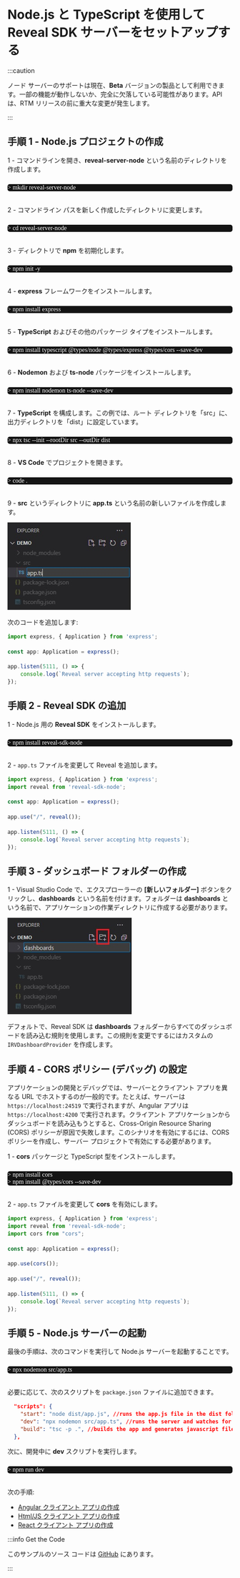 # Node.js と TypeScript を使用して Reveal SDK サーバーをセットアップする

:::caution

ノード サーバーのサポートは現在、**Beta** バージョンの製品として利用できます。一部の機能が動作しないか、完全に欠落している可能性があります。API は、RTM リリースの前に重大な変更が発生します。

:::

## 手順 1 - Node.js プロジェクトの作成

1 - コマンドラインを開き、**reveal-server-node** という名前のディレクトリを作成します。
<pre style="background:#141414;color:white;display:inline-block;padding:16x;margin-top:10px;font-family:'Consolas';border-radius:5px;width:100%">
> mkdir reveal-server-node
</pre>

2 - コマンドライン パスを新しく作成したディレクトリに変更します。
<pre style="background:#141414;color:white;display:inline-block;padding:16x;margin-top:10px;font-family:'Consolas';border-radius:5px;width:100%">
> cd reveal-server-node
</pre>

3 - ディレクトリで **npm** を初期化します。
<pre style="background:#141414;color:white;display:inline-block;padding:16x;margin-top:10px;font-family:'Consolas';border-radius:5px;width:100%">
> npm init -y
</pre>

4 - **express** フレームワークをインストールします。
<pre style="background:#141414;color:white;display:inline-block;padding:16x;margin-top:10px;font-family:'Consolas';border-radius:5px;width:100%">
> npm install express
</pre>

5 - **TypeScript** およびその他のパッケージ タイプをインストールします。
<pre style="background:#141414;color:white;display:inline-block;padding:16x;margin-top:10px;font-family:'Consolas';border-radius:5px;width:100%">
> npm install typescript @types/node @types/express @types/cors --save-dev
</pre>

6 - **Nodemon** および **ts-node** パッケージをインストールします。
<pre style="background:#141414;color:white;display:inline-block;padding:16x;margin-top:10px;font-family:'Consolas';border-radius:5px;width:100%">
> npm install nodemon ts-node --save-dev
</pre>

7 - **TypeScript** を構成します。この例では、ルート ディレクトリを「src」に、出力ディレクトリを「dist」に設定しています。
<pre style="background:#141414;color:white;display:inline-block;padding:16x;margin-top:10px;font-family:'Consolas';border-radius:5px;width:100%">
> npx tsc --init --rootDir src --outDir dist
</pre>

8 - **VS Code** でプロジェクトを開きます。
<pre style="background:#141414;color:white;display:inline-block;padding:16x;margin-top:10px;font-family:'Consolas';border-radius:5px;width:100%">
> code .
</pre>

9 - **src** というディレクトリに **app.ts** という名前の新しいファイルを作成します。

![](images/getting-started-server-node-typescript-create-app-file.jpg)

次のコードを追加します:

```javascript
import express, { Application } from 'express';

const app: Application = express();

app.listen(5111, () => {
	console.log(`Reveal server accepting http requests`);
});
```

## 手順 2 - Reveal SDK の追加

1 - Node.js 用の **Reveal SDK** をインストールします。
<pre style="background:#141414;color:white;display:inline-block;padding:16x;margin-top:10px;font-family:'Consolas';border-radius:5px;width:100%">
> npm install reveal-sdk-node
</pre>

2 - `app.ts` ファイルを変更して Reveal を追加します。

```javascript
import express, { Application } from 'express';
import reveal from 'reveal-sdk-node';

const app: Application = express();

app.use("/", reveal());

app.listen(5111, () => {
	console.log(`Reveal server accepting http requests`);
});
```

## 手順 3 - ダッシュボード フォルダーの作成

1 - Visual Studio Code で、エクスプローラーの **[新しいフォルダー]** ボタンをクリックし、**dashboards** という名前を付けます。フォルダーは **dashboards** という名前で、アプリケーションの作業ディレクトリに作成する必要があります。

![](images/getting-started-server-node-typescript-create-dashboards-folder.jpg)

デフォルトで、Reveal SDK は **dashboards** フォルダーからすべてのダッシュボードを読み込む規則を使用します。この規則を変更でするにはカスタムの `IRVDashboardProvider` を作成します。

## 手順 4 - CORS ポリシー (デバッグ) の設定

アプリケーションの開発とデバッグでは、サーバーとクライアント アプリを異なる URL でホストするのが一般的です。たとえば、サーバーは `https://localhost:24519` で実行されますが、Angular アプリは `https://localhost:4200` で実行されます。クライアント アプリケーションからダッシュボードを読み込もうとすると、Cross-Origin Resource Sharing (CORS) ポリシーが原因で失敗します。このシナリオを有効にするには、CORS ポリシーを作成し、サーバー プロジェクトで有効にする必要があります。

1 - **cors** パッケージと TypeScript 型をインストールします。
<pre style="background:#141414;color:white;display:inline-block;padding:16x;margin-top:10px;font-family:'Consolas';border-radius:5px;width:100%">
> npm install cors
> npm install @types/cors --save-dev
</pre>

2 - `app.ts` ファイルを変更して **cors** を有効にします。

```javascript
import express, { Application } from 'express';
import reveal from 'reveal-sdk-node';
import cors from "cors";

const app: Application = express();

app.use(cors());

app.use("/", reveal());

app.listen(5111, () => {
	console.log(`Reveal server accepting http requests`);
});
```

## 手順 5 - Node.js サーバーの起動

最後の手順は、次のコマンドを実行して Node.js サーバーを起動することです。

<pre style="background:#141414;color:white;display:inline-block;padding:16x;margin-top:10px;font-family:'Consolas';border-radius:5px;width:100%">
> npx nodemon src/app.ts
</pre>

必要に応じて、次のスクリプトを `package.json` ファイルに追加できます。

```json
  "scripts": {
    "start": "node dist/app.js", //runs the app.js file in the dist folder that was generated from the build script
    "dev": "npx nodemon src/app.ts", //runs the server and watches for changes during development
    "build": "tsc -p .", //builds the app and generates javascript files in the dist folder
  },
```

次に、開発中に **dev** スクリプトを実行します。

<pre style="background:#141414;color:white;display:inline-block;padding:16x;margin-top:10px;font-family:'Consolas';border-radius:5px;width:100%">
> npm run dev
</pre>

次の手順:
- [Angular クライアント アプリの作成](getting-started-angular.md)
- [Html/JS クライアント アプリの作成](getting-started-javascript.md)
- [React クライアント アプリの作成](getting-started-react.md)

:::info Get the Code

このサンプルのソース コードは [GitHub](https://github.com/RevealBi/sdk-samples-javascript/tree/main/01-GettingStarted/server/nodejs-typescript) にあります。

:::